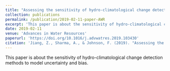 ```yaml
---
title: "Assessing the sensitivity of hydro-climatological change detection methods to model uncertainty and bias"
collection: publications
permalink: /publication/2019-02-11-paper-AWR
excerpt: 'This paper is about the sensitivity of hydro-climatological change detection methods to model uncertainty and bias.'
date: 2019-02-11
venue: 'Advances in Water Resources'
paperurl: 'https://doi.org/10.1016/j.advwatres.2019.103430'
citation: 'Jiang, Z., Sharma, A., & Johnson, F. (2019). "Assessing the sensitivity of hydro-climatological change detection methods to model uncertainty and bias." <i>Advances in Water Resources</i>. 134, 103430.'
---
```

This paper is about the sensitivity of hydro-climatological change detection methods to model uncertainty and bias.

